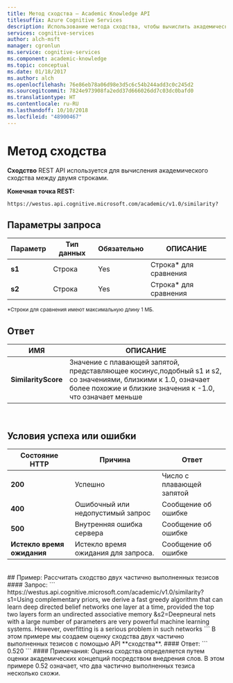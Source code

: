 ```yaml
---
title: Метод сходства — Academic Knowledge API
titlesuffix: Azure Cognitive Services
description: Использование метода сходства, чтобы вычислить академическое сходство двух строк.
services: cognitive-services
author: alch-msft
manager: cgronlun
ms.service: cognitive-services
ms.component: academic-knowledge
ms.topic: conceptual
ms.date: 01/18/2017
ms.author: alch
ms.openlocfilehash: 76e86eb78a06d98e3d5c6c54b244add3c0c245d2
ms.sourcegitcommit: 7824e973908fa2edd37d666026dd7c03dc0bafd0
ms.translationtype: HT
ms.contentlocale: ru-RU
ms.lasthandoff: 10/10/2018
ms.locfileid: "48900467"
---
```

# <a name="similarity-method"></a>Метод сходства

**Сходство** REST API используется для вычисления академического сходства между двумя строками. 
<br>

**Конечная точка REST:**
```
https://westus.api.cognitive.microsoft.com/academic/v1.0/similarity?
```

## <a name="request-parameters"></a>Параметры запроса
Параметр        |Тип данных      |Обязательно | ОПИСАНИЕ
----------|----------|----------|------------
**s1**        |Строка   |Yes  |Строка* для сравнения
**s2**        |Строка   |Yes  |Строка* для сравнения
<sub> *Строки для сравнения имеют максимальную длину 1 МБ. </sub>
<br>
## <a name="response"></a>Ответ
ИМЯ | ОПИСАНИЕ
--------|---------
**SimilarityScore**        |Значение с плавающей запятой, представляющее косинус,подобный s1 и s2, со значениями, близкими к 1.0, означает более похожие и близкие значения к -1.0, что означает меньше
<br>

## <a name="successerror-conditions"></a>Условия успеха или ошибки
Состояние HTTP | Причина | Ответ
-----------|----------|--------
**200**         |Успешно | Число с плавающей запятой
**400**         | Ошибочный или недопустимый запрос | Сообщение об ошибке      
**500**         |Внутренняя ошибка сервера | Сообщение об ошибке
**Истекло время ожидания**     | Истекло время ожидания для запроса.  | Сообщение об ошибке
<br>
## <a name="example-calculate-similarity-of-two-partial-abstracts"></a>Пример: Рассчитать сходство двух частично выполненных тезисов
#### <a name="request"></a>Запрос:
```
https://westus.api.cognitive.microsoft.com/academic/v1.0/similarity?s1=Using complementary priors, we derive a fast greedy algorithm that can learn deep directed belief networks one layer at a time, provided the top two layers form an undirected associative memory
&s2=Deepneural nets with a large number of parameters are very powerful machine learning systems. However, overfitting is a serious problem in such networks
```
В этом примере мы создаем оценку сходства двух частично выполненных тезисов с помощью API **сходства**.
#### <a name="response"></a>Ответ:
```
0.520
```
#### <a name="remarks"></a>Примечания:
Оценка сходства определяется путем оценки академических концепций посредством внедрения слов. В этом примере 0.52 означает, что два частично выполненных тезиса несколько схожи.
<br>
